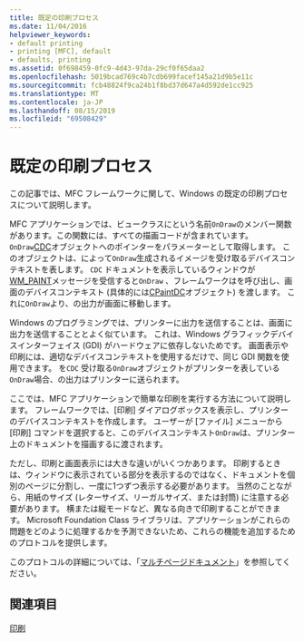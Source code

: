 ```yaml
---
title: 既定の印刷プロセス
ms.date: 11/04/2016
helpviewer_keywords:
- default printing
- printing [MFC], default
- defaults, printing
ms.assetid: 0f698459-0fc9-4d43-97da-29cf0f65daa2
ms.openlocfilehash: 5019bcad769c4b7cdb699facef145a21d9b5e11c
ms.sourcegitcommit: fcb48824f9ca24b1f8bd37d647a4d592de1cc925
ms.translationtype: MT
ms.contentlocale: ja-JP
ms.lasthandoff: 08/15/2019
ms.locfileid: "69508429"
---
```

# <a name="how-default-printing-is-done"></a>既定の印刷プロセス

この記事では、MFC フレームワークに関して、Windows の既定の印刷プロセスについて説明します。

MFC アプリケーションでは、ビュークラスにという名前`OnDraw`のメンバー関数があります。この関数には、すべての描画コードが含まれています。 `OnDraw`[CDC](../mfc/reference/cdc-class.md)オブジェクトへのポインターをパラメーターとして取得します。 このオブジェクトは、によって`OnDraw`生成されるイメージを受け取るデバイスコンテキストを表します。 `CDC` ドキュメントを表示しているウィンドウが[WM_PAINT](/windows/win32/gdi/wm-paint)メッセージを受信すると`OnDraw` 、フレームワークはを呼び出し、画面のデバイスコンテキスト (具体的には[CPaintDC](../mfc/reference/cpaintdc-class.md)オブジェクト) を渡します。 これに`OnDraw`より、の出力が画面に移動します。

Windows のプログラミングでは、プリンターに出力を送信することは、画面に出力を送信することとよく似ています。 これは、Windows グラフィックデバイスインターフェイス (GDI) がハードウェアに依存しないためです。 画面表示や印刷には、適切なデバイスコンテキストを使用するだけで、同じ GDI 関数を使用できます。 を`CDC` 受け取る`OnDraw`オブジェクトがプリンターを表している`OnDraw`場合、の出力はプリンターに送られます。

ここでは、MFC アプリケーションで簡単な印刷を実行する方法について説明します。 フレームワークでは、[印刷] ダイアログボックスを表示し、プリンターのデバイスコンテキストを作成します。 ユーザーが [ファイル] メニューから [印刷] コマンドを選択すると、このデバイスコンテキスト`OnDraw`は、プリンター上のドキュメントを描画するに渡されます。

ただし、印刷と画面表示には大きな違いがいくつかあります。 印刷するときは、ウィンドウに表示されている部分を表示するのではなく、ドキュメントを個別のページに分割し、一度に1つずつ表示する必要があります。 当然のことながら、用紙のサイズ (レターサイズ、リーガルサイズ、または封筒) に注意する必要があります。 横または縦モードなど、異なる向きで印刷することができます。 Microsoft Foundation Class ライブラリは、アプリケーションがこれらの問題をどのように処理するかを予測できないため、これらの機能を追加するためのプロトコルを提供します。

このプロトコルの詳細については、「[マルチページドキュメント](../mfc/multipage-documents.md)」を参照してください。

## <a name="see-also"></a>関連項目

[印刷](../mfc/printing.md)
